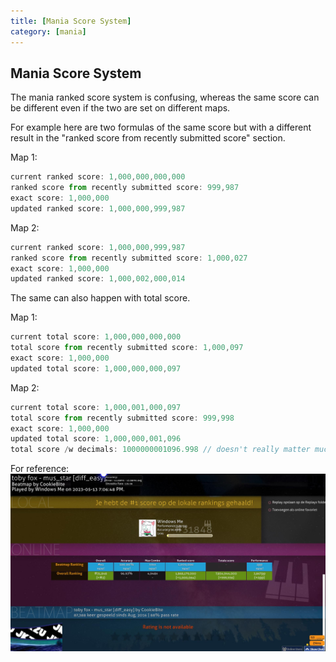 ```yaml
---
title: [Mania Score System]
category: [mania]
---
```

## Mania Score System

The mania ranked score system is confusing, whereas the same score can be different even if the two are set on different maps.

For example here are two formulas of the same score but with a different result in the "ranked score from recently submitted score" section.

Map 1:
```typescript
current ranked score: 1,000,000,000,000
ranked score from recently submitted score: 999,987
exact score: 1,000,000
updated ranked score: 1,000,000,999,987
``` 
Map 2:
```typescript
current ranked score: 1,000,000,999,987
ranked score from recently submitted score: 1,000,027
exact score: 1,000,000
updated ranked score: 1,000,002,000,014
``` 
The same can also happen with total score.

Map 1:
```typescript
current total score: 1,000,000,000,000
total score from recently submitted score: 1,000,097
exact score: 1,000,000
updated total score: 1,000,000,000,097
``` 
Map 2:
```typescript
current total score: 1,000,001,000,097
total score from recently submitted score: 999,998
exact score: 1,000,000
updated total score: 1,000,000,001,096
total score /w decimals: 1000000001096.998 // doesn't really matter much
``` 
For reference: ![Alt text](screenshot187.jpg)